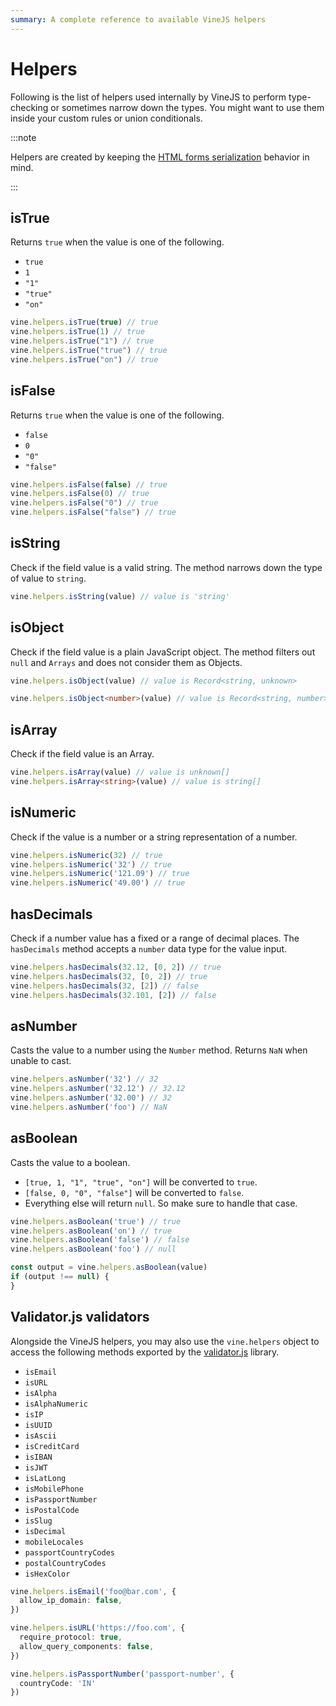```yaml
---
summary: A complete reference to available VineJS helpers
---
```


# Helpers

Following is the list of helpers used internally by VineJS to perform type-checking or sometimes narrow down the types. You might want to use them inside your custom rules or union conditionals.

:::note

Helpers are created by keeping the [HTML forms serialization](./html_forms_and_surprises.md) behavior in mind.

:::

## isTrue

Returns `true` when the value is one of the following.

- `true`
- `1`
- `"1"`
- `"true"`
- `"on"`

```ts
vine.helpers.isTrue(true) // true
vine.helpers.isTrue(1) // true
vine.helpers.isTrue("1") // true
vine.helpers.isTrue("true") // true
vine.helpers.isTrue("on") // true
```

## isFalse

Returns `true` when the value is one of the following.

- `false`
- `0`
- `"0"`
- `"false"`

```ts
vine.helpers.isFalse(false) // true
vine.helpers.isFalse(0) // true
vine.helpers.isFalse("0") // true
vine.helpers.isFalse("false") // true
```

## isString

Check if the field value is a valid string. The method narrows down the type of value to `string`.

```ts
vine.helpers.isString(value) // value is 'string'
```

## isObject

Check if the field value is a plain JavaScript object. The method filters out `null` and `Arrays` and does not consider them as Objects.

```ts
vine.helpers.isObject(value) // value is Record<string, unknown>

vine.helpers.isObject<number>(value) // value is Record<string, number>
```

## isArray

Check if the field value is an Array.

```ts
vine.helpers.isArray(value) // value is unknown[]
vine.helpers.isArray<string>(value) // value is string[]
```

## isNumeric

Check if the value is a number or a string representation of a number.

```ts
vine.helpers.isNumeric(32) // true
vine.helpers.isNumeric('32') // true
vine.helpers.isNumeric('121.09') // true
vine.helpers.isNumeric('49.00') // true
```

## hasDecimals

Check if a number value has a fixed or a range of decimal places. The `hasDecimals` method accepts a `number` data type for the value input.

```ts
vine.helpers.hasDecimals(32.12, [0, 2]) // true
vine.helpers.hasDecimals(32, [0, 2]) // true
vine.helpers.hasDecimals(32, [2]) // false
vine.helpers.hasDecimals(32.101, [2]) // false
```

## asNumber

Casts the value to a number using the `Number` method. Returns `NaN` when unable to cast.

```ts
vine.helpers.asNumber('32') // 32
vine.helpers.asNumber('32.12') // 32.12
vine.helpers.asNumber('32.00') // 32
vine.helpers.asNumber('foo') // NaN
```

## asBoolean

Casts the value to a boolean. 

- `[true, 1, "1", "true", "on"]` will be converted to `true`.
- `[false, 0, "0", "false"]` will be converted to `false`.
- Everything else will return `null`. So make sure to handle that case.

```ts
vine.helpers.asBoolean('true') // true
vine.helpers.asBoolean('on') // true
vine.helpers.asBoolean('false') // false
vine.helpers.asBoolean('foo') // null

const output = vine.helpers.asBoolean(value)
if (output !== null) {
}
```

## Validator.js validators
Alongside the VineJS helpers, you may also use the `vine.helpers` object to access the following methods exported by the [validator.js](https://github.com/validatorjs/validator.js/) library.

- `isEmail`
- `isURL`
- `isAlpha`
- `isAlphaNumeric`
- `isIP`
- `isUUID`
- `isAscii`
- `isCreditCard`
- `isIBAN`
- `isJWT`
- `isLatLong`
- `isMobilePhone`
- `isPassportNumber`
- `isPostalCode`
- `isSlug`
- `isDecimal`
- `mobileLocales`
- `passportCountryCodes`
- `postalCountryCodes`
- `isHexColor`

```ts
vine.helpers.isEmail('foo@bar.com', {
  allow_ip_domain: false,
})

vine.helpers.isURL('https://foo.com', {
  require_protocol: true,
  allow_query_components: false,
})

vine.helpers.isPassportNumber('passport-number', {
  countryCode: 'IN'
})
```
